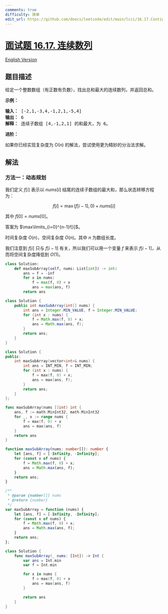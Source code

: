 ```yaml
---
comments: true
difficulty: 简单
edit_url: https://github.com/doocs/leetcode/edit/main/lcci/16.17.Contiguous%20Sequence/README.md
---
```


# [面试题 16.17. 连续数列](https://leetcode.cn/problems/contiguous-sequence-lcci)

[English Version](/lcci/16.17.Contiguous%20Sequence/README_EN.md)

## 题目描述

<!-- 这里写题目描述 -->
<p>给定一个整数数组（有正数有负数），找出总和最大的连续数列，并返回总和。</p>

<p><strong>示例：</strong></p>

<pre><strong>输入：</strong> [-2,1,-3,4,-1,2,1,-5,4]
<strong>输出：</strong> 6
<strong>解释：</strong> 连续子数组 [4,-1,2,1] 的和最大，为 6。
</pre>

<p><strong>进阶：</strong></p>

<p>如果你已经实现复杂度为 O(<em>n</em>) 的解法，尝试使用更为精妙的分治法求解。</p>

## 解法

### 方法一：动态规划

我们定义 $f[i]$ 表示以 $nums[i]$ 结尾的连续子数组的最大和，那么状态转移方程为：

$$
f[i] = \max(f[i-1], 0) + nums[i]
$$

其中 $f[0] = nums[0]$。

答案为 $\max\limits_{i=0}^{n-1}f[i]$。

时间复杂度 $O(n)$，空间复杂度 $O(n)$。其中 $n$ 为数组长度。

我们注意到 $f[i]$ 只与 $f[i-1]$ 有关，所以我们可以用一个变量 $f$ 来表示 $f[i-1]$，从而将空间复杂度降低到 $O(1)$。

<!-- tabs:start -->

```python
class Solution:
    def maxSubArray(self, nums: List[int]) -> int:
        ans = f = -inf
        for x in nums:
            f = max(f, 0) + x
            ans = max(ans, f)
        return ans
```

```java
class Solution {
    public int maxSubArray(int[] nums) {
        int ans = Integer.MIN_VALUE, f = Integer.MIN_VALUE;
        for (int x : nums) {
            f = Math.max(f, 0) + x;
            ans = Math.max(ans, f);
        }
        return ans;
    }
}
```

```cpp
class Solution {
public:
    int maxSubArray(vector<int>& nums) {
        int ans = INT_MIN, f = INT_MIN;
        for (int x : nums) {
            f = max(f, 0) + x;
            ans = max(ans, f);
        }
        return ans;
    }
};
```

```go
func maxSubArray(nums []int) int {
	ans, f := math.MinInt32, math.MinInt32
	for _, x := range nums {
		f = max(f, 0) + x
		ans = max(ans, f)
	}
	return ans
}
```

```ts
function maxSubArray(nums: number[]): number {
    let [ans, f] = [-Infinity, -Infinity];
    for (const x of nums) {
        f = Math.max(f, 0) + x;
        ans = Math.max(ans, f);
    }
    return ans;
}
```

```js
/**
 * @param {number[]} nums
 * @return {number}
 */
var maxSubArray = function (nums) {
    let [ans, f] = [-Infinity, -Infinity];
    for (const x of nums) {
        f = Math.max(f, 0) + x;
        ans = Math.max(ans, f);
    }
    return ans;
};
```

```swift
class Solution {
    func maxSubArray(_ nums: [Int]) -> Int {
        var ans = Int.min
        var f = Int.min

        for x in nums {
            f = max(f, 0) + x
            ans = max(ans, f)
        }

        return ans
    }
}
```

<!-- tabs:end -->

<!-- end -->
